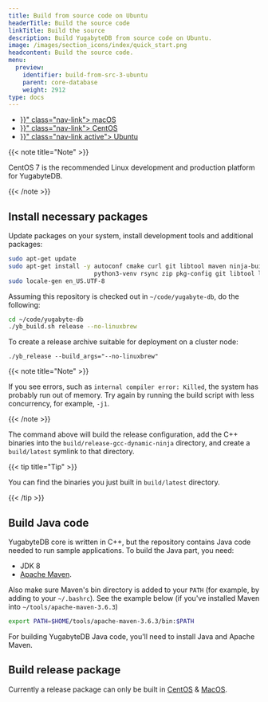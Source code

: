 ```yaml
---
title: Build from source code on Ubuntu
headerTitle: Build the source code
linkTitle: Build the source
description: Build YugabyteDB from source code on Ubuntu.
image: /images/section_icons/index/quick_start.png
headcontent: Build the source code.
menu:
  preview:
    identifier: build-from-src-3-ubuntu
    parent: core-database
    weight: 2912
type: docs
---
```


<ul class="nav nav-tabs-alt nav-tabs-yb">

  <li >
    <a href="{{< relref "./build-from-src-macos.md" >}}" class="nav-link">
      <i class="fab fa-apple" aria-hidden="true"></i>
      macOS
    </a>
  </li>

  <li >
    <a href="{{< relref "./build-from-src-centos.md" >}}" class="nav-link">
      <i class="fab fa-linux" aria-hidden="true"></i>
      CentOS
    </a>
  </li>

  <li >
    <a href="{{< relref "./build-from-src-ubuntu.md" >}}" class="nav-link active">
      <i class="fab fa-linux" aria-hidden="true"></i>
      Ubuntu
    </a>
  </li>

</ul>

{{< note title="Note" >}}

CentOS 7 is the recommended Linux development and production platform for YugabyteDB.

{{< /note >}}

## Install necessary packages

Update packages on your system, install development tools and additional packages:

```sh
sudo apt-get update
sudo apt-get install -y autoconf cmake curl git libtool maven ninja-build pkg-config python3-pip \
                        python3-venv rsync zip pkg-config git libtool locales pkg-config git
sudo locale-gen en_US.UTF-8
```

Assuming this repository is checked out in `~/code/yugabyte-db`, do the following:

```sh
cd ~/code/yugabyte-db
./yb_build.sh release --no-linuxbrew
```

To create a release archive suitable for deployment on a cluster node:
```
./yb_release --build_args="--no-linuxbrew"
```

{{< note title="Note" >}}

If you see errors, such as `internal compiler error: Killed`, the system has probably run out of memory.
Try again by running the build script with less concurrency, for example, `-j1`.

{{< /note >}}

The command above will build the release configuration, add the C++ binaries into the `build/release-gcc-dynamic-ninja` directory, and create a `build/latest` symlink to that directory.

{{< tip title="Tip" >}}

You can find the binaries you just built in `build/latest` directory.

{{< /tip >}}

## Build Java code

YugabyteDB core is written in C++, but the repository contains Java code needed to run sample applications. To build the Java part, you need:

* JDK 8
* [Apache Maven](https://maven.apache.org/).

Also make sure Maven's bin directory is added to your `PATH` (for example, by adding to your `~/.bashrc`). See the example below (if you've installed Maven into `~/tools/apache-maven-3.6.3`)

```sh
export PATH=$HOME/tools/apache-maven-3.6.3/bin:$PATH
```

For building YugabyteDB Java code, you'll need to install Java and Apache Maven.

## Build release package

Currently a release package can only be built in [CentOS](../build-from-src-centos) & [MacOS](../build-from-src-macos).
